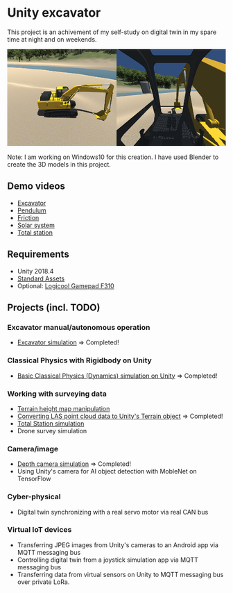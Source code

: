 # Unity excavator

This project is an achivement of my self-study on digital twin in my spare time at night and on weekends.

![scene](./doc/scene.png)

Note: I am working on Windows10 for this creation. I have used Blender to create the 3D models in this project.

## Demo videos

- [Excavator](https://www.youtube.com/watch?v=0X4c5gxU6-A)
- [Pendulum](https://www.youtube.com/watch?v=2AjkpGLnm74)
- [Friction](https://www.youtube.com/watch?v=5SQ1QVdskcI)
- [Solar system](https://www.youtube.com/watch?v=2z0K-X5a5Ss)
- [Total station](https://www.youtube.com/watch?v=Is45dRC3fNM)

## Requirements

- Unity 2018.4
- [Standard Assets](https://assetstore.unity.com/packages/essentials/asset-packs/standard-assets-for-unity-2017-3-32351)
- Optional: [Logicool Gamepad F310](https://www.logitechg.com/en-us/products/gamepads/f310-gamepad.940-000110.html)

## Projects (incl. TODO)

### Excavator manual/autonomous operation

- [Excavator simulation](./doc/Excavator.md) => Completed!

### Classical Physics with Rigidbody on Unity

- [Basic Classical Physics (Dynamics) simulation on Unity](./doc/BasicClassicalPhysics.md) => Completed!

### Working with surveying data

- [Terrain height map manipulation](./doc/HeightMapManipulation.md)
- [Converting LAS point cloud data to Unity's Terrain object](./doc/PointCloud.md) => Completed!
- [Total Station simulation](./doc/TotalStation.md)
- Drone survey simulation

### Camera/image

- [Depth camera simulation](./doc/DepthCamera.md) => Completed!
- Using Unity's camera for AI object detection with MobleNet on TensorFlow

### Cyber-physical

- Digital twin synchronizing with a real servo motor via real CAN bus

### Virtual IoT devices

- Transferring JPEG images from Unity's cameras to an Android app via MQTT messaging bus
- Controlling digital twin from a joystick simulation app via MQTT messaging bus
- Transferring data from virtual sensors on Unity to MQTT messaging bus over private LoRa.
